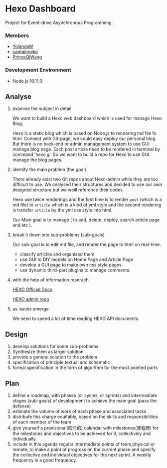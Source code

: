 # Hexo Dashboard
Project for Event-drive Asynchronous Programming.

### Members
 - [YolandaW](https://github.com/YolandaWEI)
 - [captainneko](https://github.com/captainneko)
 - [PrinceQiWang](https://github.com/PrinceQiWang)
 
### Development Environment
 - Node.js 10.11.0
 
<!-- more -->

## Analyse

1. examine the subject in detail

   We want to build a Hexo web dashboard which is used for manage Hexo Blog. 

   Hexo is a static blog which is based on Node.js to rendering md file fo html. Connect with Git-page, we could easy deploy our personal blog. But there is no back-end or admin management system to use GUI manage blog page. Each post article need to be rendered in terminal by command 'hexo g'. So we want to build a repo for Hexo to use GUI manage the blog pages.

2. identify the main problem (the goal)

   There already exist two Git repos about Hexo-admin while they are too difficult to use. We analysed their structures and decided to use our own designed structure but we weill reference their codes.

   Hexo use twice renderings and the first time is to render `post` (which is a md file) to `article` which is a kind of yml style and the second rendering is transfer `article` by the yml css style into html.

   Our Main goal is to manage ( to add, delete, deploy, search article page and etc ).

3. break it down into sub-problems (sub-goals)

   Our sub-goal is to edit md file, and  render the page to html on real-time.

    - classify articles and organized them
    - use GUI to DIY models on Home Page and Article Page
    - develop a GUI page to make own css style pages.
    - use dynamic third-part plugins to manage comments.

4. with the help of information reserach

     [HEXO Official Docs](https://hexo.io/api/index.html)

     [HEXO admin repo](https://github.com/jaredly/hexo-admin)

5. as issues emerge

    We need to spend a lot of time reading HEXO API documents.

## Design

1. develop solutions for some sub-problems
2. Synthesize them as larger solution.
3. provide a general solution to the problem
4. specification of principle,textual and schematic
5. formal specification in the form of algorithm for the most pointed parts

## Plan

1. define a roadmap, with phases (or cycles, or sprints) and intermediate stages (sub-goals) of development to achieve the main goal (pass the defense)                                     
2.  estimate the volume of work of each phase and associated tasks
3. distribute this charge equitably, based on the skills and responsibilities of each member of the team
4. give yourself a provisional(临时的) calendar with milestones(里程碑) for the milestones and objectives to be achieved for it, collectively and individually
5. include in this agenda regular intermediate points of team,physical or remote, to make a point of progress on the current phase and specify the collective and individual objectives for the next sprint. A weekly frequency is a good frequency.



